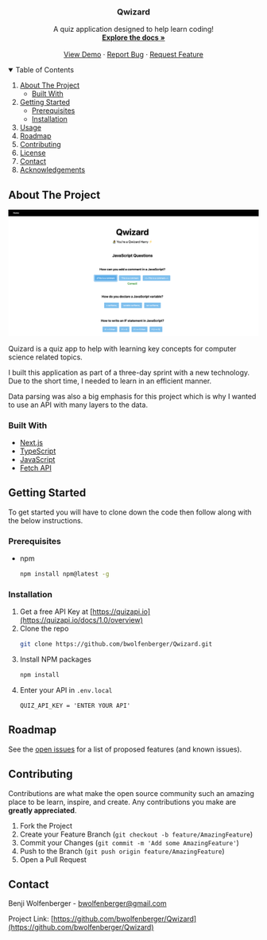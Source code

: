 <!-- HEADER -->
<p align="center">
  <h3 align="center">Qwizard</h3>

  <p align="center">
    A quiz application designed to help learn coding!
    <br />
    <a href="https://github.com/bwolfenberger/Qwizard"><strong>Explore the docs »</strong></a>
    <br />
    <br />
    <a href="">View Demo</a>
    ·
    <a href="https://github.com/bwolfenberger/Qwizard/issues">Report Bug</a>
    ·
    <a href="https://github.com/bwolfenberger/Qwizard/issues">Request Feature</a>
  </p>
</p>


<!-- TABLE OF CONTENTS -->
<details open="open">
  <summary>Table of Contents</summary>
  <ol>
    <li>
      <a href="#about-the-project">About The Project</a>
      <ul>
        <li><a href="#built-with">Built With</a></li>
      </ul>
    </li>
    <li>
      <a href="#getting-started">Getting Started</a>
      <ul>
        <li><a href="#prerequisites">Prerequisites</a></li>
        <li><a href="#installation">Installation</a></li>
      </ul>
    </li>
    <li><a href="#usage">Usage</a></li>
    <li><a href="#roadmap">Roadmap</a></li>
    <li><a href="#contributing">Contributing</a></li>
    <li><a href="#license">License</a></li>
    <li><a href="#contact">Contact</a></li>
    <li><a href="#acknowledgements">Acknowledgements</a></li>
  </ol>
</details>


<!-- ABOUT THE PROJECT -->
## About The Project

![Qwizard Screenshot](qwizardScreenshot.png)

Quizard is a quiz app to help with learning key concepts for computer science related topics.

I built this application as part of a three-day sprint with a new technology. Due to the short time, I needed to learn in an efficient manner.

Data parsing was also a big emphasis for this project which is why I wanted to use an API with many layers to the data.

### Built With

* [Next.js](https://nextjs.org/)
* [TypeScript](https://www.typescriptlang.org/)
* [JavaScript](https://www.javascript.com/)
* [Fetch API](https://developer.mozilla.org/en-US/docs/Web/API/Fetch_API)


<!-- GETTING STARTED -->
## Getting Started

To get started you will have to clone down the code then follow along with the below instructions.

### Prerequisites

* npm
  ```sh
  npm install npm@latest -g
  ```

### Installation

1. Get a free API Key at [https://quizapi.io](https://quizapi.io/docs/1.0/overview)
2. Clone the repo
   ```sh
   git clone https://github.com/bwolfenberger/Qwizard.git
   ```
3. Install NPM packages
   ```sh
   npm install
   ```
4. Enter your API in `.env.local`
   ```JS
   QUIZ_API_KEY = 'ENTER YOUR API'
   ```



<!-- USAGE EXAMPLES -->
<!-- ## Usage

Use this space to show useful examples of how a project can be used. Additional screenshots, code examples and demos work well in this space. You may also link to more resources.

_For more examples, please refer to the [Documentation](https://example.com)_ -->



<!-- ROADMAP -->
## Roadmap

See the [open issues](https://github.com/bwolfenberger/Qwizard/issues) for a list of proposed features (and known issues).


<!-- CONTRIBUTING -->
## Contributing

Contributions are what make the open source community such an amazing place to be learn, inspire, and create. Any contributions you make are **greatly appreciated**.

1. Fork the Project
2. Create your Feature Branch (`git checkout -b feature/AmazingFeature`)
3. Commit your Changes (`git commit -m 'Add some AmazingFeature'`)
4. Push to the Branch (`git push origin feature/AmazingFeature`)
5. Open a Pull Request


<!-- CONTACT -->
## Contact

Benji Wolfenberger - bwolfenberger@gmail.com

Project Link: [https://github.com/bwolfenberger/Qwizard](https://github.com/bwolfenberger/Qwizard)